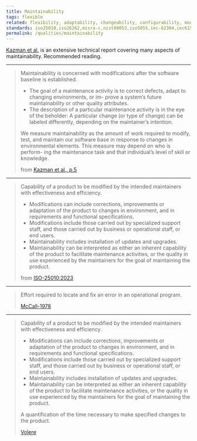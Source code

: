 ```yaml
---
title: Maintainability
tags: flexible
related: flexibility, adaptability, changeability, configurability, modularity
standards: iso25010,iso26262,misra-c,nist80053,iso5055,iec-62304,iec61508
permalink: /qualities/maintainability
---
```


[Kazman et al.](/references/#kazman-maintainability) is an extensive technical report covering many aspects of maintainability. Recommended reading.

<hr class="with-no-margin"/>

>Maintainability is concerned with modifications after the software baseline is established.
>
>* The goal of a maintenance activity is to correct defects, adapt to changing environments, or im-
prove a system’s future maintainability or other quality attributes.
>* The description of a particular maintenance activity is in the eye of the beholder: A particular
change (or type of change) can be labeled differently, depending on the maintainer’s intention.
>
>We measure maintainability as the amount of work required to modify, test, and maintain our software
base in response to changes in environmental elements. This measure may depend on who is perform-
ing the maintenance task and that individual’s level of skill or knowledge.
>
>from [Kazman et al., p.5](/references/#kazman-maintainability)

<hr class="with-no-margin"/>

>Capability of a product to be modified by the intended maintainers with effectiveness and efficiency.
>
>* Modifications can include corrections, improvements or adaptation of the product to changes in environment, and in requirements and functional specifications. 
>* Modifications include those carried out by specialized support staff, and those carried out by business or operational staff, or end users.
>* Maintainability includes installation of updates and upgrades.
>* Maintainability can be interpreted as either an inherent capability of the product to facilitate maintenance activities, or the quality in use experienced by the maintainers for the goal of maintaining the product.
>
>from [ISO-25010:2023](/references/#iso-25010-2023)


<hr class="with-no-margin"/>

> Effort required to locate and fix an error in an operational program.
>
> [McCall-1978](/references/#mccall)

<hr class="with-no-margin"/>

>Capability of a product to be modified by the intended maintainers with effectiveness and efficiency.
>
>* Modifications can include corrections, improvements or adaptation of the product to changes in environment, and in requirements and functional specifications.
>* Modifications include those carried out by specialized support staff, and those carried out by business or operational staff, or end users.
>* Maintainability includes installation of updates and upgrades.
>* Maintainability can be interpreted as either an inherent capability of the product to facilitate maintenance activities, or the quality in use experienced by the maintainers for the goal of maintaining the product.
>
>A quantification of the time necessary to make specified changes to the product.
>
>[Volere](https://www.volere.org/)
